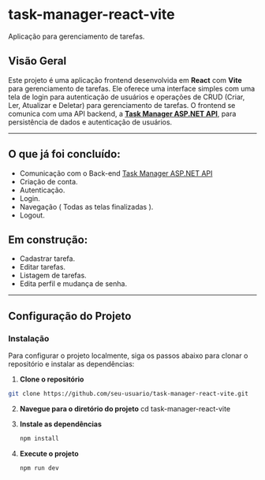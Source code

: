 # task-manager-react-vite
Aplicação para gerenciamento de tarefas.

## Visão Geral

Este projeto é uma aplicação frontend desenvolvida em **React** com **Vite** para gerenciamento de tarefas. Ele oferece uma interface simples com uma tela de login para autenticação de usuários e operações de CRUD (Criar, Ler, Atualizar e Deletar) para gerenciamento de tarefas. O frontend se comunica com uma API backend, a **[Task Manager ASP.NET API](https://github.com/SousaNathan/task-manager-aspnet-api)**, para persistência de dados e autenticação de usuários.

---

## O que já foi concluído:
- Comunicação com o Back-end [Task Manager ASP.NET API](https://github.com/SousaNathan/task-manager-aspnet-api)
- Criação de conta.
- Autenticação.
- Login.
- Navegação ( Todas as telas finalizadas ).
- Logout.

## Em construção:
- Cadastrar tarefa.
- Editar tarefas.
- Listagem de tarefas.
- Edita perfil e mudança de senha.

---

## Configuração do Projeto

### Instalação

Para configurar o projeto localmente, siga os passos abaixo para clonar o repositório e instalar as dependências:

1. **Clone o repositório**

  ```bash
  git clone https://github.com/seu-usuario/task-manager-react-vite.git
  ```

2. **Navegue para o diretório do projeto**
    cd task-manager-react-vite

3. **Instale as dependências**

    ```bash
    npm install
    ```

4. **Execute o projeto**

    ```bash
    npm run dev
    ```

